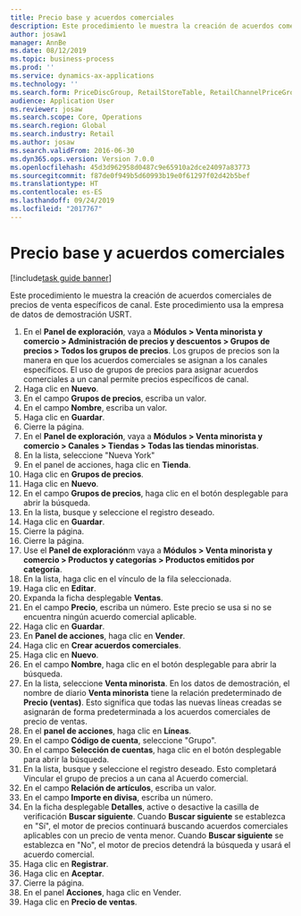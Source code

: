 ```yaml
---
title: Precio base y acuerdos comerciales
description: Este procedimiento le muestra la creación de acuerdos comerciales de precios de venta específicos de canal.
author: josaw1
manager: AnnBe
ms.date: 08/12/2019
ms.topic: business-process
ms.prod: ''
ms.service: dynamics-ax-applications
ms.technology: ''
ms.search.form: PriceDiscGroup, RetailStoreTable, RetailChannelPriceGroup, EcoResProductDetailsExtended, PriceDiscAdmTable, PriceDiscAdm
audience: Application User
ms.reviewer: josaw
ms.search.scope: Core, Operations
ms.search.region: Global
ms.search.industry: Retail
ms.author: josaw
ms.search.validFrom: 2016-06-30
ms.dyn365.ops.version: Version 7.0.0
ms.openlocfilehash: 45d3d962958d0487c9e65910a2dce24097a83773
ms.sourcegitcommit: f87de0f949b5d60993b19e0f61297f02d42b5bef
ms.translationtype: HT
ms.contentlocale: es-ES
ms.lasthandoff: 09/24/2019
ms.locfileid: "2017767"
---
```

# <a name="base-price-and-trade-agreements"></a>Precio base y acuerdos comerciales

[!include[task guide banner](../includes/task-guide-banner.md)]

Este procedimiento le muestra la creación de acuerdos comerciales de precios de venta específicos de canal. Este procedimiento usa la empresa de datos de demostración USRT.

1. En el **Panel de exploración**, vaya a **Módulos > Venta minorista y comercio > Administración de precios y descuentos > Grupos de precios > Todos los grupos de precios**. Los grupos de precios son la manera en que los acuerdos comerciales se asignan a los canales específicos. El uso de grupos de precios para asignar acuerdos comerciales a un canal permite precios específicos de canal.  
2. Haga clic en **Nuevo**.
3. En el campo **Grupos de precios**, escriba un valor.
4. En el campo **Nombre**, escriba un valor.
5. Haga clic en **Guardar**.
6. Cierre la página.
7. En el **Panel de exploración**, vaya a **Módulos > Venta minorista y comercio > Canales > Tiendas > Todas las tiendas minoristas**.
8. En la lista, seleccione "Nueva York"
9. En el panel de acciones, haga clic en **Tienda**.
10. Haga clic en **Grupos de precios**.
11. Haga clic en **Nuevo**.
12. En el campo **Grupos de precios**, haga clic en el botón desplegable para abrir la búsqueda.
13. En la lista, busque y seleccione el registro deseado.
14. Haga clic en **Guardar**.
15. Cierre la página.
16. Cierre la página.
17. Use el **Panel de exploración**m vaya a **Módulos > Venta minorista y comercio > Productos y categorías > Productos emitidos por categoría**.
18. En la lista, haga clic en el vínculo de la fila seleccionada.
19. Haga clic en **Editar**.
20. Expanda la ficha desplegable **Ventas**.
21. En el campo **Precio**, escriba un número. Este precio se usa si no se encuentra ningún acuerdo comercial aplicable.  
22. Haga clic en **Guardar**.
23. En **Panel de acciones**, haga clic en **Vender**.
24. Haga clic en **Crear acuerdos comerciales**.
25. Haga clic en **Nuevo**.
26. En el campo **Nombre**, haga clic en el botón desplegable para abrir la búsqueda.
27. En la lista, seleccione **Venta minorista**. En los datos de demostración, el nombre de diario **Venta minorista** tiene la relación predeterminado de **Precio (ventas)**. Esto significa que todas las nuevas líneas creadas se asignarán de forma predeterminada a los acuerdos comerciales de precio de ventas.  
28. En el **panel de acciones**, haga clic en **Líneas**.
29. En el campo **Código de cuenta**, seleccione "Grupo".
30. En el campo **Selección de cuentas**, haga clic en el botón desplegable para abrir la búsqueda.
31. En la lista, busque y seleccione el registro deseado. Esto completará Vincular el grupo de precios a un cana al Acuerdo comercial.  
32. En el campo **Relación de artículos**, escriba un valor.
33. En el campo **Importe en divisa**, escriba un número.
34. En la ficha desplegable **Detalles**, active o desactive la casilla de verificación **Buscar siguiente**. Cuando **Buscar siguiente** se establezca en "Sí", el motor de precios continuará buscando acuerdos comerciales aplicables con un precio de venta menor. Cuando **Buscar siguiente** se establezca en "No", el motor de precios detendrá la búsqueda y usará el acuerdo comercial.  
35. Haga clic en **Registrar**.
36. Haga clic en **Aceptar**.
37. Cierre la página.
38. En el panel **Acciones**, haga clic en Vender.
39. Haga clic en **Precio de ventas**.

